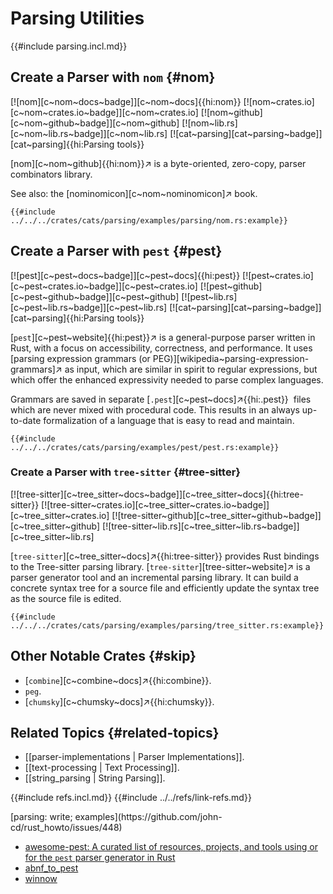 # Parsing Utilities

{{#include parsing.incl.md}}

## Create a Parser with `nom` {#nom}

[![nom][c~nom~docs~badge]][c~nom~docs]{{hi:nom}}
[![nom~crates.io][c~nom~crates.io~badge]][c~nom~crates.io]
[![nom~github][c~nom~github~badge]][c~nom~github]
[![nom~lib.rs][c~nom~lib.rs~badge]][c~nom~lib.rs]
[![cat~parsing][cat~parsing~badge]][cat~parsing]{{hi:Parsing tools}}

[nom][c~nom~github]{{hi:nom}}↗ is a byte-oriented, zero-copy, parser combinators library.

See also: the [nominomicon][c~nom~nominomicon]↗ book.

```rust,editable
{{#include ../../../crates/cats/parsing/examples/parsing/nom.rs:example}}
```

## Create a Parser with `pest` {#pest}

[![pest][c~pest~docs~badge]][c~pest~docs]{{hi:pest}}
[![pest~crates.io][c~pest~crates.io~badge]][c~pest~crates.io]
[![pest~github][c~pest~github~badge]][c~pest~github]
[![pest~lib.rs][c~pest~lib.rs~badge]][c~pest~lib.rs]
[![cat~parsing][cat~parsing~badge]][cat~parsing]{{hi:Parsing tools}}

[`pest`][c~pest~website]{{hi:pest}}↗ is a general-purpose parser written in Rust, with a focus on accessibility, correctness, and performance. It uses [parsing expression grammars (or PEG)][wikipedia~parsing-expression-grammars]↗ as input, which are similar in spirit to regular expressions, but which offer the enhanced expressivity needed to parse complex languages.

Grammars are saved in separate [`.pest`][c~pest~docs]↗{{hi:.pest}}  files which are never mixed with procedural code. This results in an always up-to-date formalization of a language that is easy to read and maintain.

```rust,editable
{{#include ../../../crates/cats/parsing/examples/pest/pest.rs:example}}
```

### Create a Parser with `tree-sitter` {#tree-sitter}

[![tree-sitter][c~tree_sitter~docs~badge]][c~tree_sitter~docs]{{hi:tree-sitter}}
[![tree-sitter~crates.io][c~tree_sitter~crates.io~badge]][c~tree_sitter~crates.io]
[![tree-sitter~github][c~tree_sitter~github~badge]][c~tree_sitter~github]
[![tree-sitter~lib.rs][c~tree_sitter~lib.rs~badge]][c~tree_sitter~lib.rs]

[`tree-sitter`][c~tree_sitter~docs]↗{{hi:tree-sitter}} provides Rust bindings to the Tree-sitter parsing library. [`tree-sitter`][tree-sitter~website]↗ is a parser generator tool and an incremental parsing library. It can build a concrete syntax tree for a source file and efficiently update the syntax tree as the source file is edited.

```rust,editable
{{#include ../../../crates/cats/parsing/examples/parsing/tree_sitter.rs:example}}
```

## Other Notable Crates {#skip}

- [`combine`][c~combine~docs]↗{{hi:combine}}.
- `peg`.
- [`chumsky`][c~chumsky~docs]↗{{hi:chumsky}}.

## Related Topics {#related-topics}

- [[parser-implementations | Parser Implementations]].
- [[text-processing | Text Processing]].
- [[string_parsing | String Parsing]].

{{#include refs.incl.md}}
{{#include ../../refs/link-refs.md}}

<div class="hidden">
[parsing: write; examples](https://github.com/john-cd/rust_howto/issues/448)

- [awesome-pest: A curated list of resources, projects, and tools using or for the `pest` parser generator in Rust](https://github.com/pest-parser/awesome-pest)
- [abnf_to_pest](https://crates.io/crates/abnf_to_pest)
- [winnow](https://docs.rs/winnow/latest/winnow)

</div>
